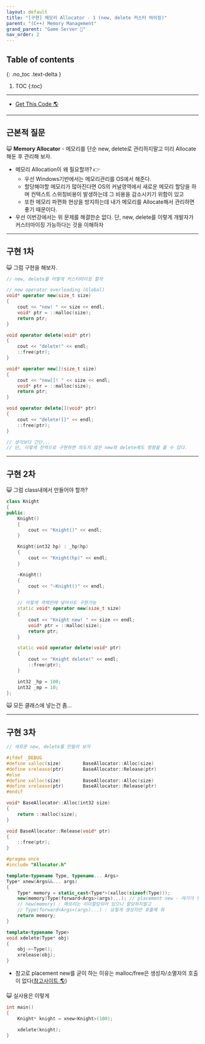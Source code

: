 ```yaml
---
layout: default
title: "[구현] 메모리 Allocator - 1 (new, delete 커스터 마이징)"
parent: "(C++) Memory Management"
grand_parent: "Game Server 👾"
nav_order: 2
---
```


## Table of contents
{: .no_toc .text-delta }

1. TOC
{:toc}

---

* [Get This Code 🌎](https://github.com/EasyCoding-7/Windows_Game_Server_Tutorial/tree/RA-Tag-06)

---

## 근본적 질문

😺 **Memory Allocator** - 메모리를 단순 new, delete로 관리하지말고 미리 Allocate해둔 후 관리해 보자.<br>

* 메모리 Allocation이 왜 필요할까? 👉
    * 우선 Windows기반에서는 메모리관리를 OS에서 해준다.
    * 할당해야할 메모리가 많아진다면 OS의 커널영역에서 새로운 메모리 할당을 하며 컨텍스트 스위칭비용이 발생하는데 그 비용을 감소시키기 위함이 있고
    * 또한 메모리 파편화 현상을 방지하는데 내가 메모리를 Allocate해서 관리하면 좋기 때문이다.
* 우선 이번강에서는 위 문제를 해결한순 없다. 단, new, delete를 이렇게 개발자가 커스터마이징 가능하다는 것을 이해하자

---

## 구현 1차

😺 그럼 구현을 해보자.

```cpp
// new, delete를 어떻게 커스터마이징 할까

// new operator overloading (Global)
void* operator new(size_t size)
{
	cout << "new! " << size << endl;
	void* ptr = ::malloc(size);
	return ptr;
}

void operator delete(void* ptr)
{
	cout << "delete!" << endl;
	::free(ptr);
}

void* operator new[](size_t size)
{
	cout << "new[]! " << size << endl;
	void* ptr = ::malloc(size);
	return ptr;
}

void operator delete[](void* ptr)
{
	cout << "delete![]" << endl;
	::free(ptr);
}

// 생각보다 간단...
// 단, 이렇게 전역으로 구현하면 의도치 않은 new와 delete에도 영향을 줄 수 있다.
```

---

## 구현 2차

😺 그럼 class내에서 만들어야 할까?

```cpp
class Knight
{
public:
	Knight()
	{
		cout << "Knight()" << endl;
	}

	Knight(int32 hp) : _hp(hp)
	{
		cout << "Knight(hp)" << endl;
	}

	~Knight()
	{
		cout << "~Knight()" << endl;
	}

    // 이렇게 객체안에 넣어서도 구현가능
	static void* operator new(size_t size)
	{
		cout << "Knight new! " << size << endl;
		void* ptr = ::malloc(size);
		return ptr;
	}

	static void operator delete(void* ptr)
	{
		cout << "Knight delete!" << endl;
		::free(ptr);
	}

	int32 _hp = 100;
	int32 _mp = 10;
};
```

🙀 모든 클래스에 넣는건 좀...

---

## 구현 3차

```cpp
// 새로운 new, delete를 만들어 보자

#ifdef _DEBUG
#define xalloc(size)		BaseAllocator::Alloc(size)
#define xrelease(ptr)		BaseAllocator::Release(ptr)
#else
#define xalloc(size)		BaseAllocator::Alloc(size)
#define xrelease(ptr)		BaseAllocator::Release(ptr)
#endif
```

```cpp
void* BaseAllocator::Alloc(int32 size)
{
	return ::malloc(size);
}

void BaseAllocator::Release(void* ptr)
{
	::free(ptr);
}
```

```cpp
#pragma once
#include "Allocator.h"

template<typename Type, typename... Args>
Type* xnew(Args&&... args)
{
	Type* memory = static_cast<Type*>(xalloc(sizeof(Type)));
	new(memory)Type(forward<Args>(args)...); // placement new - 여기가 헷갈린다(지연 생성)
    // new(memory) : 메모리는 이미할당되어 있으니 할당하지말고
    // Type(forward<Args>(args)...) : 요렇게 생성자만 호출해 줘
	return memory;
}

template<typename Type>
void xdelete(Type* obj)
{
	obj->~Type();
	xrelease(obj);
}
```

* 참고로 placement new를 굳이 하는 이유는 malloc/free은 생성자/소멸자의 호출이 없다([참고사이트 🌎](https://rieulpost.tistory.com/52))

😺 실사용은 이렇게

```cpp
int main()
{	
	Knight* knight = xnew<Knight>(100);

	xdelete(knight);
}
```